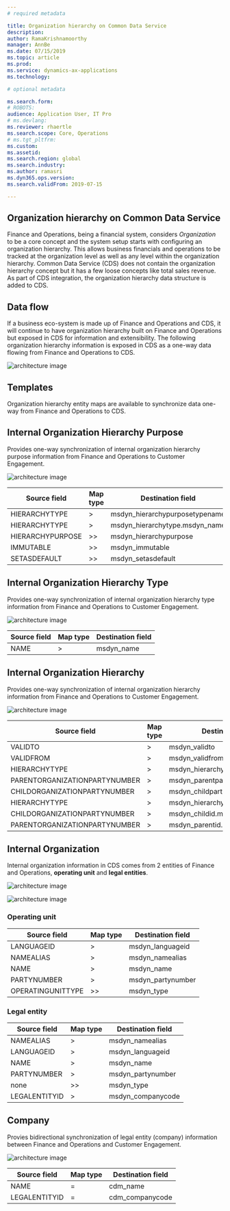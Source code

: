 ```yaml
---
# required metadata

title: Organization hierarchy on Common Data Service
description: 
author: RamaKrishnamoorthy 
manager: AnnBe
ms.date: 07/15/2019
ms.topic: article
ms.prod: 
ms.service: dynamics-ax-applications
ms.technology: 

# optional metadata

ms.search.form: 
# ROBOTS: 
audience: Application User, IT Pro
# ms.devlang: 
ms.reviewer: rhaertle
ms.search.scope: Core, Operations
# ms.tgt_pltfrm: 
ms.custom: 
ms.assetid: 
ms.search.region: global
ms.search.industry: 
ms.author: ramasri
ms.dyn365.ops.version: 
ms.search.validFrom: 2019-07-15

---
```


## Organization hierarchy on Common Data Service

Finance and Operations, being a financial system, considers *Organization* to be a core concept and the system setup starts with configuring an organization hierarchy. This allows business financials and operations to be tracked at the organization level as well as any level within the organization hierarchy. Common Data Service (CDS) does not contain the organization hierarchy concept but it has a few loose concepts like total sales revenue. As part of CDS integration, the organization hierarchy data structure is added to CDS.

## Data flow

If a business eco-system is made up of Finance and Operations and CDS, it will continue to have organization hierarchy built on Finance and Operations but exposed in CDS for information and extensibility. The following organization hierarchy information is exposed in CDS as a one-way data flowing from Finance and Operations to CDS.

![architecture image](media/dual-write-data-flow.png)

## Templates

Organization hierarchy entity maps are available to synchronize data one-way from Finance and Operations to CDS.

## Internal Organization Hierarchy Purpose

Provides one-way synchronization of internal organization hierarchy purpose information from Finance and Operations to Customer Engagement.

![architecture image](media/dual-write-purpose.png)

Source field | Map type | Destination field
---|---|---
HIERARCHYTYPE | > | msdyn_hierarchypurposetypename
HIERARCHYTYPE | > | msdyn_hierarchytype.msdyn_name
HIERARCHYPURPOSE | >> | msdyn_hierarchypurpose
IMMUTABLE | >> | msdyn_immutable
SETASDEFAULT | >> | msdyn_setasdefault


## Internal Organization Hierarchy Type

Provides one-way synchronization of internal organization hierarchy type information from Finance and Operations to Customer Engagement.

![architecture image](media/dual-write-type.png)

Source field | Map type | Destination field
---|---|---
NAME | > | msdyn_name


## Internal Organization Hierarchy

Provides one-way synchronization of internal organization hierarchy information from Finance and Operations to Customer Engagement.

![architecture image](media/dual-write-organization.png)

Source field | Map type | Destination field
---|---|---
VALIDTO | > | msdyn_validto
VALIDFROM | > | msdyn_validfrom
HIERARCHYTYPE | > | msdyn_hierarchytypename
PARENTORGANIZATIONPARTYNUMBER | > | msdyn_parentpartyid
CHILDORGANIZATIONPARTYNUMBER | > | msdyn_childpartyid
HIERARCHYTYPE | > | msdyn_hierarchytypeid.msdyn_name
CHILDORGANIZATIONPARTYNUMBER | > | msdyn_childid.msdyn_partynumber
PARENTORGANIZATIONPARTYNUMBER | > | msdyn_parentid.msdyn_partynumber


## Internal Organization

Internal organization information in CDS comes from 2 entities of Finance and Operations, **operating unit** and **legal entities**.

![architecture image](media/dual-write-operating-unit.png)

![architecture image](media/dual-write-legal-entities.png)

### Operating unit

Source field | Map type | Destination field
---|---|---
LANGUAGEID | > | msdyn_languageid
NAMEALIAS | > | msdyn_namealias
NAME | > | msdyn_name
PARTYNUMBER | > | msdyn_partynumber
OPERATINGUNITTYPE | >> | msdyn_type

### Legal entity

Source field | Map type | Destination field
---|---|---
NAMEALIAS | > | msdyn_namealias
LANGUAGEID | > | msdyn_languageid
NAME | > | msdyn_name
PARTYNUMBER | > | msdyn_partynumber
none | >> | msdyn_type
LEGALENTITYID | > | msdyn_companycode


## Company

Provies bidirectional synchronization of legal entity (company) information between Finance and Operations and Customer Engagement.

![architecture image](media/dual-write-company.png)

Source field | Map type | Destination field
---|---|---
NAME | = | cdm_name
LEGALENTITYID | = | cdm_companycode



